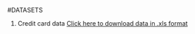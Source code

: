 #DATASETS

1. Credit card data [Click here to download data in .xls format](https://www.dropbox.com/s/b1c1amefi29jnzk/Credit.xls?dl=raw)
